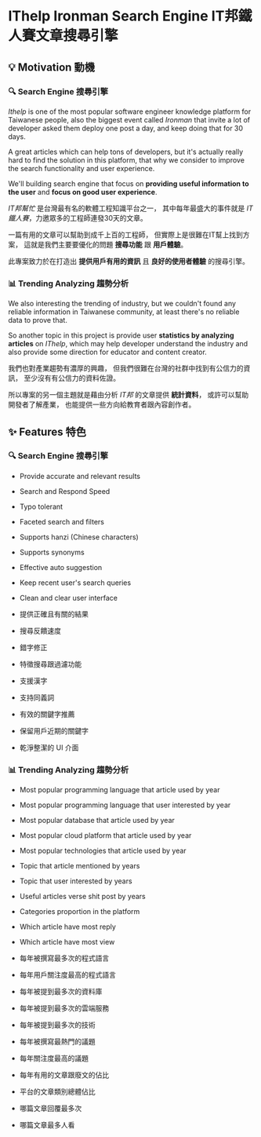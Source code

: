 # IThelp Ironman Search Engine IT邦鐵人賽文章搜尋引擎

## 💡 Motivation 動機

### 🔍 Search Engine 搜尋引擎

_Ithelp_ is one of the most popular software engineer knowledge platform for Taiwanese people,
also the biggest event called _Ironman_ that invite a lot of developer asked them deploy one post a day,
and keep doing that for 30 days.

A great articles which can help tons of developers,
but it's actually really hard to find the solution in this platform,
that why we consider to improve the search functionality and user experience.

We'll building search engine that focus on **providing useful information to the user** and **focus on good user experience**.

_IT邦幫忙_ 是台灣最有名的軟體工程知識平台之一，
其中每年最盛大的事件就是 _IT鐵人賽_，力邀眾多的工程師連發30天的文章。

一篇有用的文章可以幫助到成千上百的工程師，
但實際上是很難在IT幫上找到方案，
這就是我們主要要優化的問題 **搜尋功能** 跟 **用戶體驗**。

此專案致力於在打造出 **提供用戶有用的資訊** 且 **良好的使用者體驗** 的搜尋引擎。

### 📊 Trending Analyzing 趨勢分析

We also interesting the trending of industry,
but we couldn't found any reliable information in Taiwanese community,
at least there's no reliable data to prove that.

So another topic in this project is provide user **statistics by analyzing articles** on _IThelp_,
which may help developer understand the industry
and also provide some direction for educator and content creator.

我們也對產業趨勢有濃厚的興趣，
但我們很難在台灣的社群中找到有公信力的資訊，
至少沒有有公信力的資料佐證。

所以專案的另一個主題就是藉由分析 _IT邦_ 的文章提供 **統計資料**，
或許可以幫助開發者了解產業，
也能提供一些方向給教育者跟內容創作者。


## ✨ Features 特色

### 🔍 Search Engine 搜尋引擎

- Provide accurate and relevant results
- Search and Respond Speed
- Typo tolerant
- Faceted search and filters
- Supports hanzi (Chinese characters)
- Supports synonyms
- Effective auto suggestion
- Keep recent user's search queries
- Clean and clear user interface

- 提供正確且有關的結果
- 搜尋反饋速度
- 錯字修正
- 特徵搜尋跟過濾功能
- 支援漢字
- 支持同義詞
- 有效的關鍵字推薦
- 保留用戶近期的關鍵字
- 乾淨整潔的 UI 介面

### 📊 Trending Analyzing 趨勢分析

- Most popular programming language that article used by year
- Most popular programming language that user interested by year
- Most popular database that article used by year
- Most popular cloud platform that article used by year
- Most popular technologies that article used by year

- Topic that article mentioned by years
- Topic that user interested by years
- Useful articles verse shit post by years
- Categories proportion in the platform

- Which article have most reply
- Which article have most view

- 每年被撰寫最多次的程式語言
- 每年用戶關注度最高的程式語言
- 每年被提到最多次的資料庫
- 每年被提到最多次的雲端服務
- 每年被提到最多次的技術
- 每年被撰寫最熱門的議題
- 每年關注度最高的議題
- 每年有用的文章跟廢文的佔比
- 平台的文章類別總體佔比
- 哪篇文章回覆最多次
- 哪篇文章最多人看
